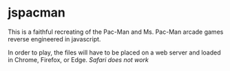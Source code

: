 # jspacman
This is a faithful recreating of the Pac-Man and Ms. Pac-Man arcade games reverse engineered in javascript.

In order to play, the files will have to be placed on a web server and loaded in Chrome, Firefox, or Edge. *Safari does not work*
